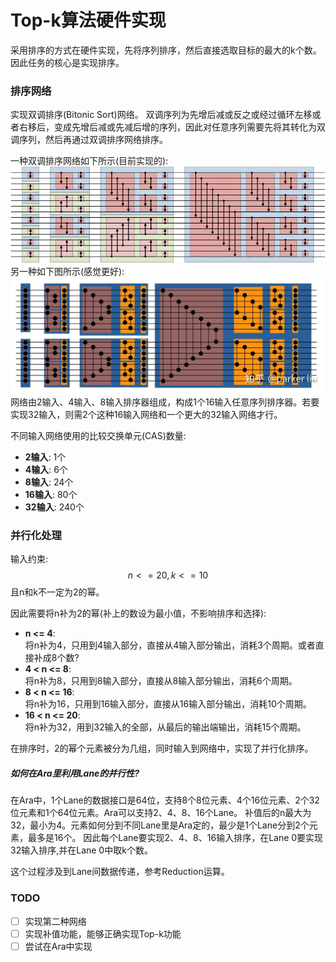 # Top-k算法硬件实现

采用排序的方式在硬件实现，先将序列排序，然后直接选取目标的最大的k个数。因此任务的核心是实现排序。

### 排序网络

实现双调排序(Bitonic Sort)网络。
双调序列为先增后减或反之或经过循环左移或者右移后，变成先增后减或先减后增的序列，因此对任意序列需要先将其转化为双调序列，然后再通过双调排序网络排序。

一种双调排序网络如下所示(目前实现的):
![sort1](./doc/sort1.png)
另一种如下图所示(感觉更好):
![sort2](./doc/sort2.png)
网络由2输入、4输入、8输入排序器组成，构成1个16输入任意序列排序器。若要实现32输入，则需2个这种16输入网络和一个更大的32输入网络才行。

不同输入网络使用的比较交换单元(CAS)数量:

- **2输入**: 1个
- **4输入**: 6个
- **8输入**: 24个
- **16输入**: 80个
- **32输入**: 240个

### 并行化处理

输入约束:
$$n <= 20, k <= 10$$
且n和k不一定为2的幂。

因此需要将n补为2的幂(补上的数设为最小值，不影响排序和选择):

- **n <= 4**:  
将n补为4，只用到4输入部分，直接从4输入部分输出，消耗3个周期。或者直接补成8个数?
- **4 < n <= 8**:  
将n补为8，只用到8输入部分，直接从8输入部分输出，消耗6个周期。
- **8 < n <= 16**:  
将n补为16，只用到16输入部分，直接从16输入部分输出，消耗10个周期。
- **16 < n <= 20**:  
将n补为32，用到32输入的全部，从最后的输出端输出，消耗15个周期。

在排序时，2的幂个元素被分为几组，同时输入到网络中，实现了并行化排序。

##### 如何在Ara里利用Lane的并行性?

在Ara中，1个Lane的数据接口是64位，支持8个8位元素、4个16位元素、2个32位元素和1个64位元素。Ara可以支持2、4、8、16个Lane。
补值后的n最大为32，最小为4。元素如何分到不同Lane里是Ara定的，最少是1个Lane分到2个元素，最多是16个。
因此每个Lane要实现2、4、8、16输入排序，在Lane 0要实现32输入排序,并在Lane 0中取k个数。

这个过程涉及到Lane间数据传递，参考Reduction运算。

### TODO

- [ ] 实现第二种网络
- [ ] 实现补值功能，能够正确实现Top-k功能
- [ ] 尝试在Ara中实现
